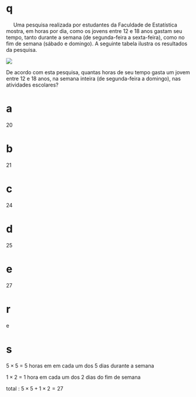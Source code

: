 # q
     Uma pesquisa realizada por estudantes da Faculdade de Estatística mostra, em horas por dia, como os jovens entre 12 e 18 anos gastam seu tempo, tanto durante a semana (de segunda-feira a sexta-feira), como no fim de semana (sábado e domingo). A seguinte tabela ilustra os resultados da pesquisa.

![](https://firebasestorage.googleapis.com/v0/b/firebase-enemio.appspot.com/o/questoes%2F691%2Fc5923866-d8ab-6425-af2b-79fed6a4159b.png?alt=media\&token=bdca0e7e-ab19-487f-a033-1fadde7929e4)

De acordo com esta pesquisa, quantas horas de seu tempo gasta um jovem entre 12 e 18 anos, na semana inteira (de segunda-feira a domingo), nas atividades escolares?

# a
20

# b
21

# c
24

# d
25

# e
27

# r
e

# s
$5 \times 5$ = 5 horas em em cada um dos 5 dias durante a semana

$1 \times 2$ = 1 hora em cada um dos 2 dias do fim de semana

total : $5 \times 5 + 1 \times 2 = 27$

